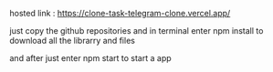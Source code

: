  hosted link : https://clone-task-telegram-clone.vercel.app/

 just copy the github repositories and in terminal enter npm install to download all the librarry and files

 and after just enter npm start to start a app
